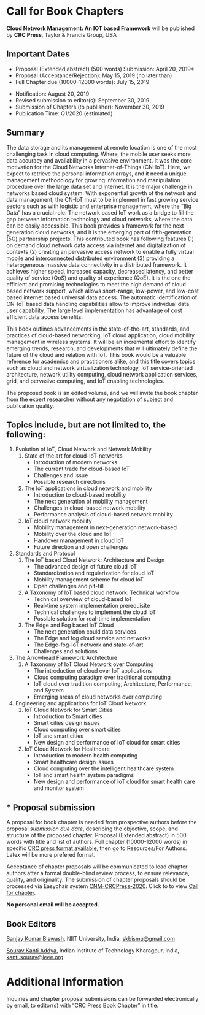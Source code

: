 # Call for Book Chapters

**Cloud Network Management: An IOT based Framework** will be published by **CRC Press**, Taylor & Francis Group, USA

## Important Dates
- Proposal (Extended abstract) (500 words) Submission: April 20, 2019*
- Proposal (Acceptance/Rejection): May 15, 2019 (no later than) 
- Full Chapter due (10000-12000 words): July 15, 2019
* Notification:   August 20, 2019
* Revised submission to editor(s):   September 30, 2019
* Submission of Chapters (to publisher): November 30, 2019
* Publication Time: Q1/2020 (estimated)

## Summary
The data storage and its management at remote location is one of the most challenging task in cloud computing. Where, the mobile user seeks more data accuracy and availability in a pervasive environment. It was the core motivation for the Cloud Networks Internet-of-Things (CN-IoT). Here, we expect to retrieve the personal information arrays, and  it need a unique management methodology for growing information and manipulation procedure over the large data set and Internet. It is the major challenge in networks based cloud system.  With exponential growth of the network  and data management, the CN-IoT must to be implement in fast growing service sectors such as with  logistic and  enterprise management, where the “Big Data” has a crucial role.  The network based IoT work as a bridge to fill the gap between information technology and cloud  networks, where the data can be easily accessible. This book provides a  framework for the next generation cloud networks, and it is the emerging part of fifth-generation (5G) partnership projects.  This contributed book has following features  (1) on demand cloud network data access via internet and digitalization of contexts (2) creating an pervasive access network to enable a fully virtual mobile and interconnected distributed environment (3) providing a heterogeneous massive  data connectivity in a distributed framework.  It achieves higher speed, increased capacity, decreased latency, and better quality of service (QoS) and quality of experience (QoE). It is the one the efficient and promising technologies to meet the high demand of cloud based network support, which allows short-range, low-power, and low-cost based internet based universal data access. The automatic identification of CN-IoT based data handling capabilities allow to improve individual data user capability. The large level implementation has advantage of cost efficient data access benefits. 

This book outlines advancements in the state-of-the-art, standards, and practices of cloud-based networking, IoT cloud application, cloud mobility management in wireless systems. It will be an incremental effort to identify emerging trends, research, and developments that will ultimately define the future of the cloud and relation with IoT. This book would be a valuable reference for academics and practitioners alike, and this title covers topics such as cloud and network virtualization technology, IoT service-oriented architecture, network utility computing, cloud network application services, grid, and pervasive computing, and  IoT enabling technologies. 

The proposed book is an edited volume, and we will invite the book chapter from the expert researcher without any negotiation of subject and publication quality.

## Topics include, but are not limited to, the following:
1. Evolution of IoT, Cloud Network and Network Mobility
	1. State of the art for cloud-IoT-networks
		- Introduction of modern networks
		-	The current trade for cloud-based IoT
		- Challenges and issue
		- Possible research directions
	2. The  IoT applications in cloud network and mobility
		- Introduction to cloud-based mobility
		- The next generation of mobility management
		- Challenges in cloud-based network mobility
		- Performance analysis of cloud-based network mobility
	3. IoT cloud  network mobility
		- Mobility management in next-generation network-based
		- Mobility over the cloud and IoT
		- Handover management in cloud IoT
		- Future direction and open challenges
2. Standards and Protocol
	1. The IoT based Cloud Network: Architecture and Design
		- The advanced design of future cloud IoT
		- Standardization and regularization for cloud IoT
		- Mobility management scheme for cloud IoT
		- Open challenges and pit-fill
	2. A Taxonomy of IoT based cloud network: Technical workflow
		- Technical overview of cloud-based IoT
		- Real-time system implementation prerequisite
		- Technical challenges to implement the cloud IoT
		- Possible solution for real-time implementation
  	3. The Edge and Fog based IoT Cloud
		- The next generation could data services
		- The Edge and fog cloud service and networks
		- The Edge-fog-IoT network and state-of-art
		- Challenges and solutions
3. The Arrowhead Framework Architecture
	1. A Taxonomy of IoT Cloud Network over Computing
		- The introduction of cloud over IoT applications
		- Cloud computing paradigm over traditional computing
		- IoT cloud over tradition  computing, Architecture, Performance, and System
		- Emerging areas of cloud networks over computing
4. Engineering and applications for IoT Cloud Network
	1. IoT Cloud Network for Smart Cities
		- Introduction to Smart cities
		- Smart cities design issues
		- Cloud computing over smart cities
		- IoT and smart cities
		- New design and performance of IoT cloud for smart cities
	2. IoT Cloud Network for Healthcare
		- Introduction to modern health computing
		- Smart healthcare design issues
		- Cloud computing over the intelligent healthcare system
		- IoT and smart health system paradigms
		- New design and performance of IoT cloud for smart health care and monitor system

## * Proposal submission
A proposal for book chapter is needed from prospective authors before the proposal *submission due date*, describing the objective, scope, and structure of the proposed chapter. Proposal (Extended abstract) in 500 words with title and list of authors. Full chapter (10000-12000 words) in specific [CRC press format available](https://www.crcpress.com/resources/authors/why-publish-with-us), then go to Resources/For Authors. Latex will be more prefered format.

Acceptance of chapter proposals will be communicated to lead chapter authors after a formal double-blind review process, to ensure relevance, quality, and originality. The submission of chapter proposals should be processed via Easychair system  [CNM-CRCPress-2020](https://easychair.org/conferences/?conf=cnmcrcpress2020). Click to to view [Call for chapter](https://easychair.org/cfp/CNM-CRCPress-2020). 

**No personal email will be accepted.**

## Book Editors
[Sanjay Kumar Biswash](https://sites.google.com/site/drsanjaykumarbiswash/), NIIT University, India, skbismu@gmail.com

[Sourav Kanti Addya](http://sourav.sinchan.in/), Indian Institute of Technology Kharagpur, India, kanti.sourav@ieee.org

# Additional Information
Inquiries and chapter proposal submissions can be forwarded electronically by email, to editor(s) with “CRC Press Book Chapter” in title.


